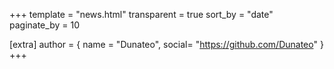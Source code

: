 +++
template = "news.html"
transparent = true
sort_by = "date"
paginate_by = 10

[extra]
author = { name = "Dunateo", social= "https://github.com/Dunateo" }
+++
